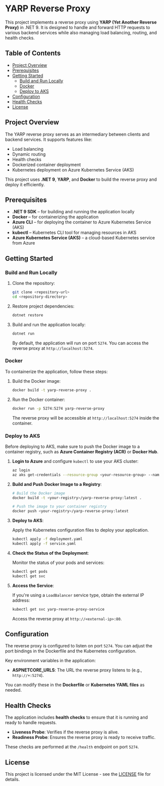 
# YARP Reverse Proxy

This project implements a reverse proxy using **YARP (Yet Another Reverse Proxy)** in .NET 9. It is designed to handle and forward HTTP requests to various backend services while also managing load balancing, routing, and health checks.

## Table of Contents

- [Project Overview](#project-overview)
- [Prerequisites](#prerequisites)
- [Getting Started](#getting-started)
  - [Build and Run Locally](#build-and-run-locally)
  - [Docker](#docker)
  - [Deploy to AKS](#deploy-to-aks)
- [Configuration](#configuration)
- [Health Checks](#health-checks)
- [License](#license)

## Project Overview

The YARP reverse proxy serves as an intermediary between clients and backend services. It supports features like:

- Load balancing
- Dynamic routing
- Health checks
- Dockerized container deployment
- Kubernetes deployment on Azure Kubernetes Service (AKS)

This project uses **.NET 9**, **YARP**, and **Docker** to build the reverse proxy and deploy it efficiently.

## Prerequisites

- **.NET 9 SDK** – for building and running the application locally
- **Docker** – for containerizing the application
- **Azure CLI** – for deploying the container to Azure Kubernetes Service (AKS)
- **kubectl** – Kubernetes CLI tool for managing resources in AKS
- **Azure Kubernetes Service (AKS)** – a cloud-based Kubernetes service from Azure

## Getting Started

### Build and Run Locally

1. Clone the repository:

   ```bash
   git clone <repository-url>
   cd <repository-directory>
   ```

2. Restore project dependencies:

   ```bash
   dotnet restore
   ```

3. Build and run the application locally:

   ```bash
   dotnet run
   ```

   By default, the application will run on port `5274`. You can access the reverse proxy at `http://localhost:5274`.

### Docker

To containerize the application, follow these steps:

1. Build the Docker image:

   ```bash
   docker build -t yarp-reverse-proxy .
   ```

2. Run the Docker container:

   ```bash
   docker run -p 5274:5274 yarp-reverse-proxy
   ```

   The reverse proxy will be accessible at `http://localhost:5274` inside the container.

### Deploy to AKS

Before deploying to AKS, make sure to push the Docker image to a container registry, such as **Azure Container Registry (ACR)** or **Docker Hub**.

1. **Login to Azure** and configure `kubectl` to use your AKS cluster:

   ```bash
   az login
   az aks get-credentials --resource-group <your-resource-group> --name <your-aks-cluster-name>
   ```

2. **Build and Push Docker Image to a Registry**:

   ```bash
   # Build the Docker image
   docker build -t <your-registry>/yarp-reverse-proxy:latest .

   # Push the image to your container registry
   docker push <your-registry>/yarp-reverse-proxy:latest
   ```

3. **Deploy to AKS**:

   Apply the Kubernetes configuration files to deploy your application.

   ```bash
   kubectl apply -f deployment.yaml
   kubectl apply -f service.yaml
   ```

4. **Check the Status of the Deployment**:

   Monitor the status of your pods and services:

   ```bash
   kubectl get pods
   kubectl get svc
   ```

5. **Access the Service**:

   If you're using a `LoadBalancer` service type, obtain the external IP address:

   ```bash
   kubectl get svc yarp-reverse-proxy-service
   ```

   Access the reverse proxy at `http://<external-ip>:80`.

## Configuration

The reverse proxy is configured to listen on port `5274`. You can adjust the port bindings in the Dockerfile and the Kubernetes configuration.

Key environment variables in the application:

- **ASPNETCORE_URLS**: The URL the reverse proxy listens to (e.g., `http://+:5274`).

You can modify these in the **Dockerfile** or **Kubernetes YAML files** as needed.

## Health Checks

The application includes **health checks** to ensure that it is running and ready to handle requests.

- **Liveness Probe**: Verifies if the reverse proxy is alive.
- **Readiness Probe**: Ensures the reverse proxy is ready to receive traffic.

These checks are performed at the `/health` endpoint on port `5274`.

## License

This project is licensed under the MIT License - see the [LICENSE](LICENSE.txt) file for details.
